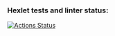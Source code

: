 ### Hexlet tests and linter status:
[![Actions Status](https://github.com/AnastasiaSep/data-analytics-project-100/actions/workflows/hexlet-check.yml/badge.svg)](https://github.com/AnastasiaSep/data-analytics-project-100/actions)